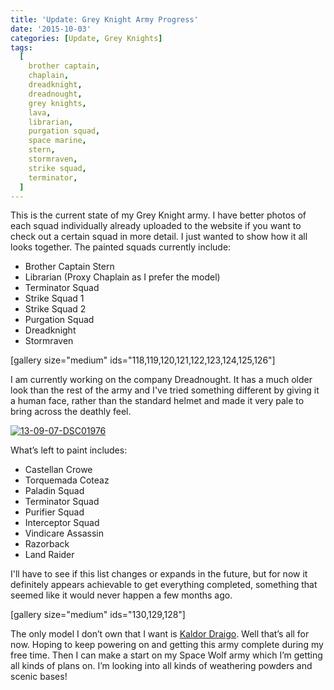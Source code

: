 ```yaml
---
title: 'Update: Grey Knight Army Progress'
date: '2015-10-03'
categories: [Update, Grey Knights]
tags:
  [
    brother captain,
    chaplain,
    dreadknight,
    dreadnought,
    grey knights,
    lava,
    librarian,
    purgation squad,
    space marine,
    stern,
    stormraven,
    strike squad,
    terminator,
  ]
---
```


This is the current state of my Grey Knight army. I have better photos of each squad individually already uploaded to the website if you want to check out a certain squad in more detail. I just wanted to show how it all looks together. The painted squads currently include:

- Brother Captain Stern
- Librarian (Proxy Chaplain as I prefer the model)
- Terminator Squad
- Strike Squad 1
- Strike Squad 2
- Purgation Squad
- Dreadknight
- Stormraven

[gallery size="medium" ids="118,119,120,121,122,123,124,125,126"]

I am currently working on the company Dreadnought. It has a much older look than the rest of the army and I've tried something different by giving it a human face, rather than the standard helmet and made it very pale to bring across the deathly feel.

[![13-09-07-DSC01976](http://www.minitothemax.com/minitothemax/wp-content/uploads/2015/06/13-09-07-DSC01976-768x1024.jpg)](http://www.minitothemax.com/minitothemax/wp-content/uploads/2015/06/13-09-07-DSC01976.jpg)

What’s left to paint includes:

- Castellan Crowe
- Torquemada Coteaz
- Paladin Squad
- Terminator Squad
- Purifier Squad
- Interceptor Squad
- Vindicare Assassin
- Razorback
- Land Raider

I'll have to see if this list changes or expands in the future, but for now it definitely appears achievable to get everything completed, something that seemed like it would never happen a few months ago.

<div id="gallery-4" class="gallery galleryid-355 gallery-columns-3 gallery-size-thumbnail">

[gallery size="medium" ids="130,129,128"]

</div>

The only model I don’t own that I want is [Kaldor Draigo](http://web.archive.org/web/20131009211215/http://www.games-workshop.com/gws/catalog/productDetail.jsp?prodId=prod1190020a&_requestid=3489470). Well that’s all for now. Hoping to keep powering on and getting this army complete during my free time. Then I can make a start on my Space Wolf army which I’m getting all kinds of plans on. I’m looking into all kinds of weathering powders and scenic bases!
